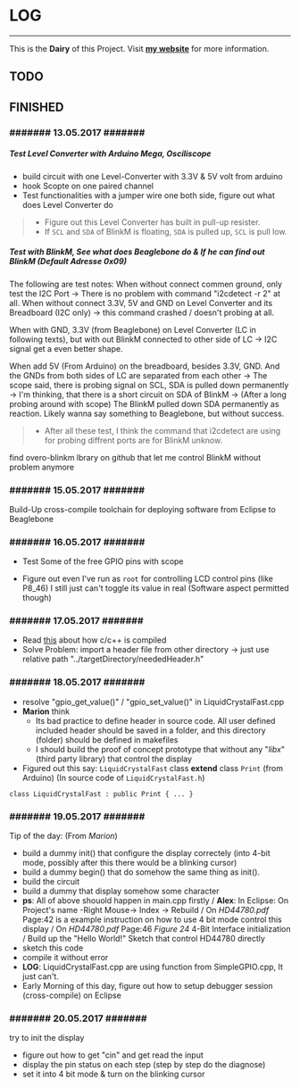 # **LOG**
---
This is the **Dairy** of this Project. Visit [**my website**](http://www.gao-su.com) for more information.

## TODO ##

## FINISHED ##

### ####### 13.05.2017 ####### ###

##### Test Level Converter with Arduino Mega, Osciliscope
- build circuit with one Level-Converter with 3.3V & 5V volt from arduino
- hook Scopte on one paired channel
- Test functionalities with a jumper wire one both side, figure out what does Level Converter do
> - Figure out this Level Converter has built in pull-up resister.
> - If `SCL` and `SDA` of BlinkM is floating, `SDA` is pulled up, `SCL` is pull low.

##### Test with BlinkM, See what does Beaglebone do & If he can find out BlinkM (Default Adresse 0x09)
The following are test notes:
When without connect commen ground, only test the I2C Port
-> There is no problem with command "i2cdetect -r 2" at all.
When without connect 3.3V, 5V and GND on Level Converter and its Breadboard (I2C only)
-> this command crashed / doesn't probing at all.

When with GND, 3.3V (from Beaglebone) on Level Converter (LC in following texts),
but with out BlinkM connected to other side of LC
-> I2C signal get a even better shape.

When add 5V (From Arduino) on the breadboard, besides 3.3V, GND.
And the GNDs from both sides of LC are separated from each other
-> The scope said, there is probing signal on SCL, SDA is pulled down permanently
-> I'm thinking, that there is a short circuit on SDA of BlinkM
-> (After a long probing around with scope) The BlinkM pulled down SDA permanently as reaction. Likely wanna say something to Beaglebone, but without success.
> - After all these test, I think the command that i2cdetect are using for probing diffrent ports are for BlinkM unknow.

find overo-blinkm lbrary on github that let me control BlinkM without problem anymore

### ####### 15.05.2017 ####### ###
Build-Up cross-compile toolchain for deploying software from Eclipse to Beaglebone

### ####### 16.05.2017 ####### ###
- Test Some of the free GPIO pins with scope

- Figure out even I've run as `root` for controlling LCD control pins (like P8_46) I still just can't toggle its value in real (Software aspect permitted though)

### ####### 17.05.2017 ####### ###
- Read [this](http://www.cplusplus.com/forum/articles/10627/) about how c/c++ is compiled
- Solve Problem: import a header file from other directory -> just use relative path "../targetDirectory/neededHeader.h"

### ####### 18.05.2017 ####### ###
- resolve "gpio_get_value()" / "gpio_set_value()" in LiquidCrystalFast.cpp
- **Marion** think
  - Its bad practice to define header in source code. All user defined included header should be saved in a folder, and this directory (folder) should be defined in makefiles
  - I should build the proof of concept prototype that without any "_libx_" (third party library) that control the display
- Figured out this say: `LiquidCrystalFast` class **extend** class `Print` (from Arduino) (In source code of `LiquidCrystalFast.h`)
```
class LiquidCrystalFast : public Print { ... }
```
### ####### 19.05.2017 ####### ###
Tip of the day: (From _Marion_) 
- build a dummy init() that configure the display correctely (into 4-bit mode, possibly after this there would be a blinking cursor)
- build a dummy begin() that do somehow the same thing as init().
- build the circuit
- build a dummy that display somehow some character
- **ps**: All of above shouold happen in main.cpp firstly 
/ **Alex**: In Eclipse: On Project's name -Right Mouse-> Index -> Rebuild
/ On _HD44780.pdf_ Page:42 is a example instruction on how to use 4 bit mode control this display
/ On _HD44780.pdf_ Page:46 _Figure 24_ 4-Bit Interface initialization
/ Build up the "Hello World!" Sketch that control HD44780 directly
- sketch this code
- compile it without error
- **LOG**: LiquidCrystalFast.cpp are using function from SimpleGPIO.cpp, It just can't.
- Early Morning of this day, figure out how to setup debugger session (cross-compile) on Eclipse

### ####### 20.05.2017 ####### ###

try to init the display
- figure out how to get "cin" and get read the input
- display the pin status on each step (step by step do the diagnose)
- set it into 4 bit mode & turn on the blinking cursor

